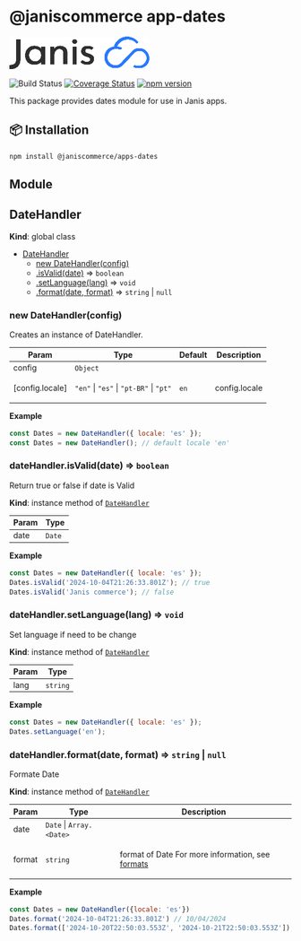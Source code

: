 # @janiscommerce app-dates

![janis-logo](brand-logo.png)

![Build Status](https://github.com/janis-commerce/apps-dates/workflows/Build%20Status/badge.svg)
[![Coverage Status](https://coveralls.io/repos/github/janis-commerce/apps-dates/badge.svg?branch=master)](https://coveralls.io/github/janis-commerce/apps-dates?branch=master)
[![npm version](https://badge.fury.io/js/%40janiscommerce%2Fapps-dates.svg)](https://www.npmjs.com/package/@janiscommerce/apps-dates)

This package provides dates module for use in Janis apps.

## 📦 Installation

```sh
npm install @janiscommerce/apps-dates
```

## Module

<a name="DateHandler"></a>

## DateHandler

**Kind**: global class

- [DateHandler](#DateHandler)
  - [new DateHandler(config)](#new_DateHandler_new)
  - [.isValid(date)](#DateHandler+isValid) ⇒ <code>boolean</code>
  - [.setLanguage(lang)](#DateHandler+setLanguage) ⇒ <code>void</code>
  - [.format(date, format)](#DateHandler+format) ⇒ <code>string</code> \| <code>null</code>

<a name="new_DateHandler_new"></a>

### new DateHandler(config)

<p>Creates an instance of DateHandler.</p>

| Param           | Type                                                                                                                        | Default         | Description          |
| --------------- | --------------------------------------------------------------------------------------------------------------------------- | --------------- | -------------------- |
| config          | <code>Object</code>                                                                                                         |                 |                      |
| [config.locale] | <code>&quot;en&quot;</code> \| <code>&quot;es&quot;</code> \| <code>&quot;pt-BR&quot;</code> \| <code>&quot;pt&quot;</code> | <code>en</code> | <p>config.locale</p> |

**Example**

```js
const Dates = new DateHandler({ locale: 'es' });
const Dates = new DateHandler(); // default locale 'en'
```

<a name="DateHandler+isValid"></a>

### dateHandler.isValid(date) ⇒ <code>boolean</code>

<p>Return true or false if date is Valid</p>

**Kind**: instance method of [<code>DateHandler</code>](#DateHandler)

| Param | Type              |
| ----- | ----------------- |
| date  | <code>Date</code> |

**Example**

```js
const Dates = new DateHandler({ locale: 'es' });
Dates.isValid('2024-10-04T21:26:33.801Z'); // true
Dates.isValid('Janis commerce'); // false
```

<a name="DateHandler+setLanguage"></a>

### dateHandler.setLanguage(lang) ⇒ <code>void</code>

<p>Set language if need to be change</p>

**Kind**: instance method of [<code>DateHandler</code>](#DateHandler)

| Param | Type                |
| ----- | ------------------- |
| lang  | <code>string</code> |

**Example**

```js
const Dates = new DateHandler({ locale: 'es' });
Dates.setLanguage('en');
```

<a name="DateHandler+format"></a>

### dateHandler.format(date, format) ⇒ <code>string</code> \| <code>null</code>

<p>Formate Date</p>

**Kind**: instance method of [<code>DateHandler</code>](#DateHandler)

| Param  | Type                                                 | Description                                                                                                   |
| ------ | ---------------------------------------------------- | ------------------------------------------------------------------------------------------------------------- |
| date   | <code>Date</code> \| <code>Array.&lt;Date&gt;</code> |                                                                                                               |
| format | <code>string</code>                                  | <p>format of Date For more information, see <a href="https://date-fns.org/v4.1.0/docs/format">formats</a></p> |

**Example**

```js
const Dates = new DateHandler({locale: 'es'})
Dates.format('2024-10-04T21:26:33.801Z') // 10/04/2024
Dates.format(['2024-10-20T22:50:03.553Z', '2024-10-21T22:50:03.553Z']), // 10/20 19:50 - 10/21 19:50
```
